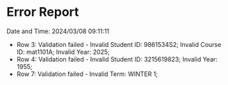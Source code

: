 # Error Report
Date and Time: 2024/03/08 09:11:11
- Row 3: Validation failed - Invalid Student ID: 9861534S2; Invalid Course ID: mat1101A; Invalid Year: 2025; 
- Row 4: Validation failed - Invalid Student ID: 3215619823; Invalid Year: 1955; 
- Row 7: Validation failed - Invalid Term: WINTER 1; 
